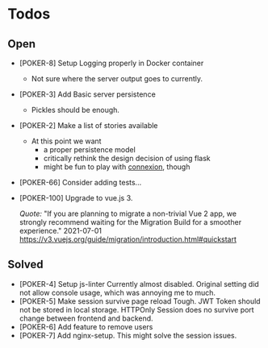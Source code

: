 # Todos

## Open
- [POKER-8] Setup Logging properly in Docker container
   - Not sure where the server output goes to currently.
- [POKER-3] Add Basic server persistence
  - Pickles should be enough.
- [POKER-2] Make a list of stories available
  - At this point we want 
    - a proper persistence model
    - critically rethink the design decision of using flask 
    - might be fun to play with [connexion](https://github.com/zalando/connexion), though  
- [POKER-66] Consider adding tests...
- [POKER-100] Upgrade to vue.js 3.
  
  _Quote:_ "If you are planning to migrate a non-trivial Vue 2 app, we strongly recommend waiting for the Migration Build for a 
  smoother experience." 2021-07-01
  https://v3.vuejs.org/guide/migration/introduction.html#quickstart  

## Solved
- [POKER-4] Setup js-linter
  Currently almost disabled. Original setting did not allow
  console usage, which was annoying me to much.
- [POKER-5] Make session survive page reload
  Tough. JWT Token should not be stored in local storage. HTTPOnly Session
  does no survive port change between frontend and backend.
- [POKER-6] Add feature to remove users
- [POKER-7] Add nginx-setup.
  This might solve the session issues.